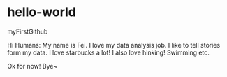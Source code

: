 # hello-world
myFirstGithub


Hi Humans:
My name is Fei. I love my data analysis job. I like to tell stories form my data.
I love starbucks a lot! I also love hinking! Swimming etc.

Ok for now!
Bye~
